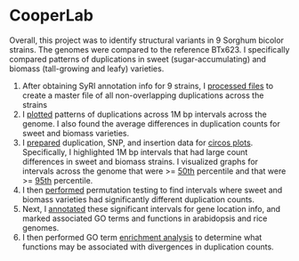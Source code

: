 # CooperLab
Overall, this project was to identify structural variants in 9 Sorghum bicolor strains.  The genomes were compared to the reference BTx623.
I specifically compared patterns of duplications in sweet (sugar-accumulating) and biomass (tall-growing and leafy) varieties.
1) After obtaining SyRI annotation info for 9 strains, I [processed files](FileProcessing) to create a master file of all non-overlapping duplications across the strains
2) I [plotted](DuplicationCounts/DuplicationCounts1Mbp.Rmd) patterns of duplications across 1M bp intervals across the genome.  I also found the average differences in duplication counts for sweet and biomass varieties.
3) I [prepared](Circos/CircosPrep.Rmd) duplication, SNP, and insertion data for [circos plots](Circos/finalCircos.R).  Specifically, I highlighted 1M bp intervals that had large count differences in sweet and biomass strains.  I visualized graphs for intervals across the genome that were >= [50th](Circos/CircosHighRes50.png) percentile and that were >= [95th](Circos/CircosHighRes95.png) percentile.
4) I then [performed](DuplicationCounts/PermutationDuplications.Rmd) permutation testing to find intervals where sweet and biomass varieties had significantly different duplication counts.
5) Next, I [annotated](GeneAnnotations/GenesInInterval.py) these significant intervals for gene location info, and marked associated GO terms and functions in arabidopsis and rice genomes.  
6) I then performed GO term [enrichment analysis](GeneAnnotations/GOAnalyses.Rmd) to determine what functions may be associated with divergences in duplication counts.
